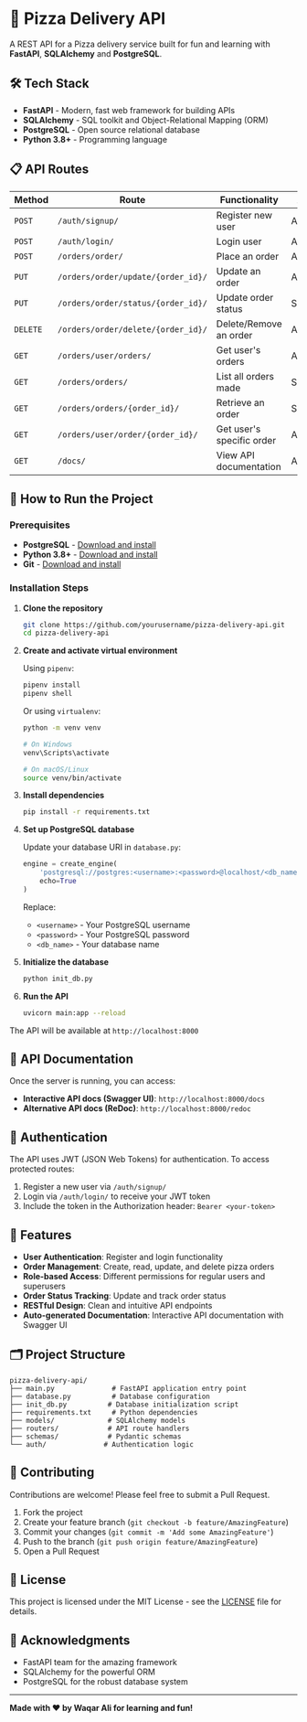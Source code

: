 # 🍕 Pizza Delivery API

A REST API for a Pizza delivery service built for fun and learning with **FastAPI**, **SQLAlchemy** and **PostgreSQL**.

## 🛠️ Tech Stack

- **FastAPI** - Modern, fast web framework for building APIs
- **SQLAlchemy** - SQL toolkit and Object-Relational Mapping (ORM)
- **PostgreSQL** - Open source relational database
- **Python 3.8+** - Programming language

## 📋 API Routes

| Method | Route | Functionality | Access |
|--------|-------|---------------|---------|
| `POST` | `/auth/signup/` | Register new user | All users |
| `POST` | `/auth/login/` | Login user | All users |
| `POST` | `/orders/order/` | Place an order | All users |
| `PUT` | `/orders/order/update/{order_id}/` | Update an order | All users |
| `PUT` | `/orders/order/status/{order_id}/` | Update order status | Superuser |
| `DELETE` | `/orders/order/delete/{order_id}/` | Delete/Remove an order | All users |
| `GET` | `/orders/user/orders/` | Get user's orders | All users |
| `GET` | `/orders/orders/` | List all orders made | Superuser |
| `GET` | `/orders/orders/{order_id}/` | Retrieve an order | Superuser |
| `GET` | `/orders/user/order/{order_id}/` | Get user's specific order | All users |
| `GET` | `/docs/` | View API documentation | All users |

## 🚀 How to Run the Project

### Prerequisites

- **PostgreSQL** - [Download and install](https://www.postgresql.org/download/)
- **Python 3.8+** - [Download and install](https://www.python.org/downloads/)
- **Git** - [Download and install](https://git-scm.com/downloads/)

### Installation Steps

1. **Clone the repository**
   ```bash
   git clone https://github.com/yourusername/pizza-delivery-api.git
   cd pizza-delivery-api
   ```

2. **Create and activate virtual environment**
   
   Using `pipenv`:
   ```bash
   pipenv install
   pipenv shell
   ```
   
   Or using `virtualenv`:
   ```bash
   python -m venv venv
   
   # On Windows
   venv\Scripts\activate
   
   # On macOS/Linux
   source venv/bin/activate
   ```

3. **Install dependencies**
   ```bash
   pip install -r requirements.txt
   ```

4. **Set up PostgreSQL database**
   
   Update your database URI in `database.py`:
   ```python
   engine = create_engine(
       'postgresql://postgres:<username>:<password>@localhost/<db_name>',
       echo=True
   )
   ```
   
   Replace:
   - `<username>` - Your PostgreSQL username
   - `<password>` - Your PostgreSQL password  
   - `<db_name>` - Your database name

5. **Initialize the database**
   ```bash
   python init_db.py
   ```

6. **Run the API**
   ```bash
   uvicorn main:app --reload
   ```

The API will be available at `http://localhost:8000`

## 📖 API Documentation

Once the server is running, you can access:

- **Interactive API docs (Swagger UI)**: `http://localhost:8000/docs`
- **Alternative API docs (ReDoc)**: `http://localhost:8000/redoc`

## 🔐 Authentication

The API uses JWT (JSON Web Tokens) for authentication. To access protected routes:

1. Register a new user via `/auth/signup/`
2. Login via `/auth/login/` to receive your JWT token
3. Include the token in the Authorization header: `Bearer <your-token>`

## 🍕 Features

- **User Authentication**: Register and login functionality
- **Order Management**: Create, read, update, and delete pizza orders
- **Role-based Access**: Different permissions for regular users and superusers
- **Order Status Tracking**: Update and track order status
- **RESTful Design**: Clean and intuitive API endpoints
- **Auto-generated Documentation**: Interactive API documentation with Swagger UI

## 🗂️ Project Structure

```
pizza-delivery-api/
├── main.py              # FastAPI application entry point
├── database.py          # Database configuration
├── init_db.py          # Database initialization script
├── requirements.txt     # Python dependencies
├── models/             # SQLAlchemy models
├── routers/            # API route handlers
├── schemas/            # Pydantic schemas
└── auth/              # Authentication logic
```

## 🤝 Contributing

Contributions are welcome! Please feel free to submit a Pull Request.

1. Fork the project
2. Create your feature branch (`git checkout -b feature/AmazingFeature`)
3. Commit your changes (`git commit -m 'Add some AmazingFeature'`)
4. Push to the branch (`git push origin feature/AmazingFeature`)
5. Open a Pull Request

## 📄 License

This project is licensed under the MIT License - see the [LICENSE](LICENSE) file for details.

## 🙏 Acknowledgments

- FastAPI team for the amazing framework
- SQLAlchemy for the powerful ORM
- PostgreSQL for the robust database system

---

**Made with ❤️ by Waqar Ali for learning and fun!**